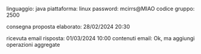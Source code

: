 linguaggio: java
piattaforma: linux
password: mcirrs@MIAO
codice gruppo: 2500

consegna proposta elaborato: 28/02/2024 20:30

ricevuta email risposta: 01/03/2024 10:00
contenuti email: Ok, ma aggiungi operazioni aggregate
